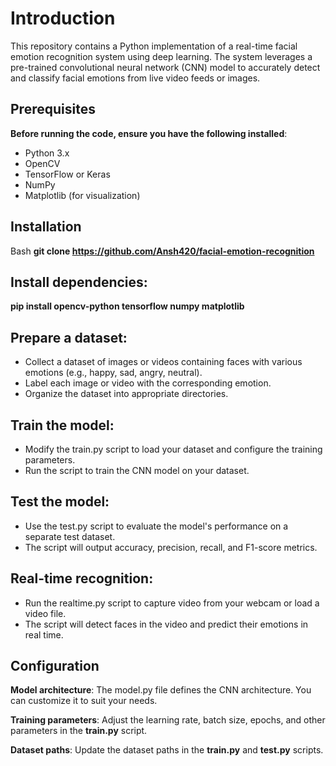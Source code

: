 # Introduction

This repository contains a Python implementation of a real-time facial emotion recognition system using deep learning. The system leverages a pre-trained convolutional neural network (CNN) model to accurately detect and classify facial emotions from live video feeds or images.

## Prerequisites
**Before running the code, ensure you have the following installed**:
- Python 3.x
- OpenCV
- TensorFlow or Keras
- NumPy
- Matplotlib (for visualization)

  
## Installation

Bash
 **git clone https://github.com/Ansh420/facial-emotion-recognition**
 
## Install dependencies:

**pip install opencv-python tensorflow numpy matplotlib**


## Prepare a dataset:
- Collect a dataset of images or videos containing faces with various emotions (e.g., happy, sad, angry, neutral).
- Label each image or video with the corresponding emotion.
- Organize the dataset into appropriate directories.

## Train the model:

- Modify the train.py script to load your dataset and configure the training parameters.
- Run the script to train the CNN model on your dataset.

## Test the model:

- Use the test.py script to evaluate the model's performance on a separate test dataset.
- The script will output accuracy, precision, recall, and F1-score metrics.

## Real-time recognition:

- Run the realtime.py script to capture video from your webcam or load a video file.
- The script will detect faces in the video and predict their emotions in real time.
  
## Configuration

**Model architecture**: The model.py file defines the CNN architecture. You can customize it to suit your needs.

**Training parameters**: Adjust the learning rate, batch size, epochs, and other parameters in the **train.py** script.

**Dataset paths**: Update the dataset paths in the **train.py** and **test.py** scripts.
